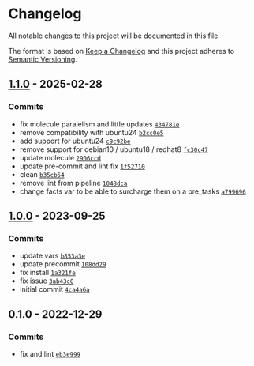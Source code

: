 # Changelog

All notable changes to this project will be documented in this file.

The format is based on [Keep a Changelog](https://keepachangelog.com/en/1.0.0/)
and this project adheres to [Semantic Versioning](https://semver.org/spec/v2.0.0.html).

## [1.1.0](https://github.com/lotusnoir/ansible-apps_consul_agent_windows/compare/1.0.0...1.1.0) - 2025-02-28

### Commits

- fix molecule paralelism and little updates [`434781e`](https://github.com/lotusnoir/ansible-apps_consul_agent_windows/commit/434781e6d78fcf1d8ad6ac1d20a2b859fc34f20d)
- remove compatibility with ubuntu24 [`b2cc0e5`](https://github.com/lotusnoir/ansible-apps_consul_agent_windows/commit/b2cc0e549538c4dad6b0cf69dd73d0364c269b87)
- add support for ubuntu24 [`c9c92be`](https://github.com/lotusnoir/ansible-apps_consul_agent_windows/commit/c9c92be791fc185edf407d4a7ddaf52422b6f9dc)
- remove support for debian10 / ubuntu18 / redhat8 [`fc30c47`](https://github.com/lotusnoir/ansible-apps_consul_agent_windows/commit/fc30c470f5d8bb5651c6abe5ae02d0323a8cf518)
- update molecule [`2906ccd`](https://github.com/lotusnoir/ansible-apps_consul_agent_windows/commit/2906ccd9ab8b44bbc34b706dc5a60b343c44f1d0)
- update pre-commit and lint fix [`1f52710`](https://github.com/lotusnoir/ansible-apps_consul_agent_windows/commit/1f52710f35c2bee9126630c686ee4e03d8f244e4)
- clean [`b35cb54`](https://github.com/lotusnoir/ansible-apps_consul_agent_windows/commit/b35cb546da09d661fbaef64a39f132620b7e7f31)
- remove lint from pipeline [`1048dca`](https://github.com/lotusnoir/ansible-apps_consul_agent_windows/commit/1048dca890861ad194cedbc2dd2400e7a4401a63)
- change facts var to be able to surcharge them on a pre_tasks [`a799696`](https://github.com/lotusnoir/ansible-apps_consul_agent_windows/commit/a7996968a447a75adfb630e953d924b828919150)

## [1.0.0](https://github.com/lotusnoir/ansible-apps_consul_agent_windows/compare/0.2.0...1.0.0) - 2023-09-25

### Commits

- update vars [`b853a3e`](https://github.com/lotusnoir/ansible-apps_consul_agent_windows/commit/b853a3e6900945302a8f287623e8ff25f323cf01)
- update precommit [`108dd29`](https://github.com/lotusnoir/ansible-apps_consul_agent_windows/commit/108dd29133a3b1a94ad18ec1b2a8b636f6b7a237)
- fix install [`1a321fe`](https://github.com/lotusnoir/ansible-apps_consul_agent_windows/commit/1a321fe7ef50863965d400650a11e5894b5a5bf9)
- fix issue [`3ab43c0`](https://github.com/lotusnoir/ansible-apps_consul_agent_windows/commit/3ab43c07b3aea97c1d75c85179c01d3faf6ef58c)
- initial commit [`4ca4a6a`](https://github.com/lotusnoir/ansible-apps_consul_agent_windows/commit/4ca4a6a71dd8f46365cbc53acbe3bea5048cacc7)

## 0.1.0 - 2022-12-29

### Commits

- fix and lint [`eb3e999`](https://github.com/lotusnoir/ansible-apps_consul_agent_windows/commit/eb3e9994c0fb6cf97d2cdaf4509b915c3069cf49)

